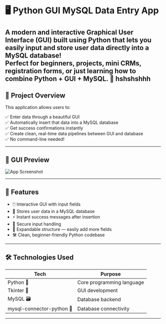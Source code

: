 # 🖥️ Python GUI MySQL Data Entry App

A modern and interactive **Graphical User Interface (GUI)** built using **Python** that lets you easily input and store user data directly into a **MySQL database**!  
Perfect for beginners, projects, mini CRMs, registration forms, or just learning how to combine **Python + GUI + MySQL**. 🚀
hshshshhh
---

## 🎯 Project Overview

This application allows users to:

✅ Enter data through a beautiful GUI  
✅ Automatically insert that data into a MySQL database  
✅ Get success confirmations instantly  
✅ Create clean, real-time data pipelines between GUI and database  
✅ No command-line needed!

---

## 📸 GUI Preview

![App Screenshot](https://via.placeholder.com/800x400.png?text=Your+GUI+Preview+Here)

---

## 🌟 Features

- 🖱️ Interactive GUI with input fields
- 💾 Stores user data in a MySQL database
- ⚡ Instant success messages after insertion
- 🔐 Secure input handling
- 🧱 Expandable structure — easily add more fields
- 🛠️ Clean, beginner-friendly Python codebase

---

## 🛠 Technologies Used

| Tech         | Purpose                            |
|--------------|------------------------------------|
| Python 🐍     | Core programming language          |
| Tkinter 🎨    | GUI development                    |
| MySQL 🗃️      | Database backend                   |
| mysql-connector-python 🔗 | Database connectivity     |

---
